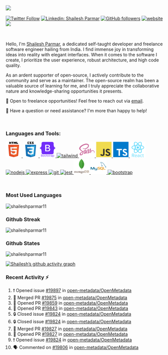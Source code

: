 <!-- <p align="center"><img alt="GIF" src="https://github.com/abhisheknaiidu/abhisheknaiidu/blob/master/code.gif?raw=true"/></p> -->
<br />
<p align="left"><img src="https://readme-typing-svg.herokuapp.com?color=%23007ec6&size=24&width=500&height=36&lines=Hey+%F0%9F%91%8B+This+is+Shailesh+Parmar;Software+Engineer+%F0%9F%A7%91%E2%80%8D%F0%9F%92%BB;OpenSource+Contributor+%F0%9F%91%A8%F0%9F%8F%BB%E2%80%8D%F0%9F%92%BB;Tech+Lover+&#x1F496;"/></p>

[![Twitter Follow](https://img.shields.io/twitter/follow/Shailesh_WebDev?label=Follow)](https://twitter.com/intent/follow?screen_name=Shailesh_WebDev)
[![Linkedin: Shailesh Parmar](https://img.shields.io/badge/-Shailesh_Parmar-blue?style=flat-square&logo=Linkedin&logoColor=white&link=https://www.linkedin.com/in/shailesh-parmar-2525091b8/)](https://www.linkedin.com/in/shailesh-parmar-2525091b8/)
[![GitHub followers](https://img.shields.io/github/followers/ShaileshParmar11?label=Follow&style=social)](https://github.com/ShaileshParmar11)
[![website](https://img.shields.io/badge/Website-46a2f1.svg?&style=flat-square&logo=Google-Chrome&logoColor=white&link=https://shailesh-parmar.netlify.app/)](https://shailesh-parmar.netlify.app/)
![](https://visitor-badge.glitch.me/badge?page_id=ShaileshParmar11)

<br />

Hello, I'm [Shailesh Parmar](https://shailesh-parmar.netlify.app/), a dedicated self-taught developer and freelance software engineer hailing from India. I find immense joy in transforming ideas into reality with elegant interfaces. When it comes to the software I create, I prioritize the user experience, robust architecture, and high code quality.

As an ardent supporter of open-source, I actively contribute to the community and serve as a maintainer. The open-source realm has been a valuable source of learning for me, and I truly appreciate the collaborative nature and knowledge-sharing opportunities it presents.

💼 Open to freelance opportunities! Feel free to reach out via [email](mailto:shailesh.parmar.webdev@gmail.com).

💬 Have a question or need assistance? I'm more than happy to help!

<br />

### **Languages and Tools:**

<p align="left">
<a href="https://www.w3.org/html/" target="_blank" rel="noreferrer"> <img src="https://raw.githubusercontent.com/devicons/devicon/master/icons/html5/html5-original-wordmark.svg" alt="html5" width="50" height="50"/> </a>
<a href="https://www.w3schools.com/css/" target="_blank" rel="noreferrer"> <img src="https://raw.githubusercontent.com/devicons/devicon/master/icons/css3/css3-original-wordmark.svg" alt="css3" width="50" height="50"/> </a>
<a href="https://getbootstrap.com" target="_blank" rel="noreferrer"> <img src="https://raw.githubusercontent.com/devicons/devicon/master/icons/bootstrap/bootstrap-plain-wordmark.svg" alt="bootstrap" width="50" height="50"/> </a>
<a href="https://tailwindcss.com/" target="_blank" rel="noreferrer"> <img src="https://www.vectorlogo.zone/logos/tailwindcss/tailwindcss-icon.svg" alt="tailwind" width="50" height="50"/> </a>
<a href="https://sass-lang.com" target="_blank" rel="noreferrer"> <img src="https://raw.githubusercontent.com/devicons/devicon/master/icons/sass/sass-original.svg" alt="sass" width="50" height="50"/> </a>
<a href="https://developer.mozilla.org/en-US/docs/Web/JavaScript" target="_blank" rel="noreferrer"> <img src="https://raw.githubusercontent.com/devicons/devicon/master/icons/javascript/javascript-original.svg" alt="javascript" width="50" height="50"/> </a>
<a href="https://www.typescriptlang.org/" target="_blank" rel="noreferrer"> <img src="https://raw.githubusercontent.com/devicons/devicon/master/icons/typescript/typescript-original.svg" alt="typescript" width="50" height="50"/> </a>
<a href="https://reactjs.org/" target="_blank" rel="noreferrer"> <img src="https://raw.githubusercontent.com/devicons/devicon/master/icons/react/react-original-wordmark.svg" alt="react" width="50" height="50"/> </a>
<a href="https://nodejs.org" target="_blank" rel="noreferrer"> <img src="https://www.vectorlogo.zone/logos/nodejs/nodejs-icon.svg" alt="nodejs" width="50" height="50"/> </a>
<a href="https://expressjs.com" target="_blank" rel="noreferrer"> <img src="https://www.vectorlogo.zone/logos/expressjs/expressjs-icon.svg" alt="express" width="50" height="50"/> </a>
<a href="https://git-scm.com/" target="_blank" rel="noreferrer"> <img src="https://www.vectorlogo.zone/logos/git-scm/git-scm-icon.svg" alt="git" width="50" height="50"/> </a>
<a href="https://jestjs.io" target="_blank" rel="noreferrer"> <img src="https://www.vectorlogo.zone/logos/jestjsio/jestjsio-icon.svg" alt="jest" width="50" height="50"/> </a>
<a href="https://www.mongodb.com/" target="_blank" rel="noreferrer"> <img src="https://raw.githubusercontent.com/devicons/devicon/master/icons/mongodb/mongodb-original-wordmark.svg" alt="mongodb" width="50" height="50"/> </a>
<a href="https://www.mysql.com/" target="_blank" rel="noreferrer"> <img src="https://raw.githubusercontent.com/devicons/devicon/master/icons/mysql/mysql-original-wordmark.svg" alt="mysql" width="50" height="50"/> </a>
<a href="https://www.cypress.io/" target="_blank" rel="noreferrer"> <img src="https://raw.githubusercontent.com/gilbarbara/logos/master/logos/cypress.svg" alt="bootstrap" width="50" height="50"/> </a> </p>

<br />

### **Most Used Languages**

<p><img src="https://github-readme-stats.vercel.app/api/top-langs?username=shaileshparmar11&show_icons=true&locale=en" alt="shaileshparmar11" /></p>

### **Github Streak**

<p><img src="https://github-readme-streak-stats.herokuapp.com/?user=shaileshparmar11&" alt="shaileshparmar11" /></p>

### **Github States**

<p><img src="https://github-readme-stats.vercel.app/api?username=shaileshparmar11&show_icons=true&locale=en" alt="shaileshparmar11" /></p>

[![Shailesh’s github activity graph](https://activity-graph.herokuapp.com/graph?username=ShaileshParmar11&theme=nord)](https://github.com/ShaileshParmar11)

### **Recent Activity :zap:**

<!--START_SECTION:activity-->

1. ❗ Opened issue [#19897](https://github.com/open-metadata/OpenMetadata/issues/19897) in [open-metadata/OpenMetadata](https://github.com/open-metadata/OpenMetadata)
2. 🎉 Merged PR [#19875](https://github.com/open-metadata/OpenMetadata/pull/19875) in [open-metadata/OpenMetadata](https://github.com/open-metadata/OpenMetadata)
3. 💪 Opened PR [#19859](https://github.com/open-metadata/OpenMetadata/pull/19859) in [open-metadata/OpenMetadata](https://github.com/open-metadata/OpenMetadata)
4. 💪 Opened PR [#19843](https://github.com/open-metadata/OpenMetadata/pull/19843) in [open-metadata/OpenMetadata](https://github.com/open-metadata/OpenMetadata)
5. 🔒 Closed issue [#19824](https://github.com/open-metadata/OpenMetadata/issues/19824) in [open-metadata/OpenMetadata](https://github.com/open-metadata/OpenMetadata)
6. 🔒 Closed issue [#19824](https://github.com/open-metadata/OpenMetadata/issues/19824) in [open-metadata/OpenMetadata](https://github.com/open-metadata/OpenMetadata)
7. 🎉 Merged PR [#19827](https://github.com/open-metadata/OpenMetadata/pull/19827) in [open-metadata/OpenMetadata](https://github.com/open-metadata/OpenMetadata)
8. 💪 Opened PR [#19827](https://github.com/open-metadata/OpenMetadata/pull/19827) in [open-metadata/OpenMetadata](https://github.com/open-metadata/OpenMetadata)
9. ❗ Opened issue [#19824](https://github.com/open-metadata/OpenMetadata/issues/19824) in [open-metadata/OpenMetadata](https://github.com/open-metadata/OpenMetadata)
10. 🗣 Commented on [#19806](https://github.com/open-metadata/OpenMetadata/pull/19806#issuecomment-2661910788) in [open-metadata/OpenMetadata](https://github.com/open-metadata/OpenMetadata)
<!--END_SECTION:activity-->
